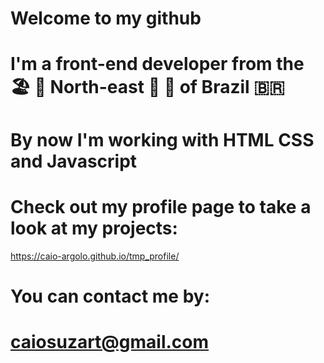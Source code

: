 # Welcome to my github
# I'm a front-end developer from the 🏖️ 🥥 North-east 🌴 🌊 of Brazil 🇧🇷
# By now I'm working with HTML CSS and Javascript
# Check out my profile page to take a look at my projects:
https://caio-argolo.github.io/tmp_profile/
# You can contact me by:
# caiosuzart@gmail.com

<!--
**caio-argolo/caio-argolo** is a ✨ _special_ ✨ repository because its `README.md` (this file) appears on your GitHub profile.

Here are some ideas to get you started:

- 🔭 I’m currently working on ...
- 🌱 I’m currently learning ...
- 👯 I’m looking to collaborate on ...
- 🤔 I’m looking for help with ...
- 💬 Ask me about ...
- 📫 How to reach me: ...
- 😄 Pronouns: ...
- ⚡ Fun fact: ...
-->
